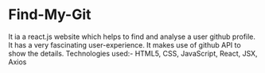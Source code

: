 # Find-My-Git
It ia a react.js website which helps to find and analyse a user github profile. It has a very fascinating user-experience. It makes use of github API to show the details. Technologies used:- HTML5, CSS, JavaScript, React, JSX, Axios
